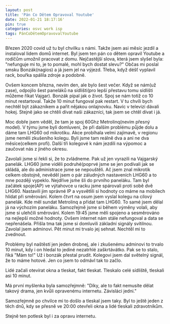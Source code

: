 ```yaml
---
layout: post
title: 'Pán Co Dětem Opravoval Youtube'
date: 2022-01-21 18:17:16'
pin: true
categories: osvc work isp
tags: PánCoDětemOpravovalYoutube
---
```

Březen 2020 covid už tu byl chvilku s námi. Takže jsem asi měsíc jezdil a instaloval lidem domů internet. Byl jsem ten pán co dětem opravil Youtube a rodíčům umožnil pracovat z domu.
Nejčastější slova, která jsem slyšel byla: "nefunguje mi to, je to pomalé, mohl bych dostat slevu?"
Občas mi poslal smsku Bonzák(nagios) a já jsem jel na výjezd. Třeba, když déšť vyplavil rack, bouřka spálila zdroje a podobně.

Ovšem koncem března, nevím den, ale bylo šest večer. Když se nám(už zase), odpojilo šest paneláků na sídlišti(pro lepší přestavu tomu sídlišti můžeme říkat Vajgar). Bonzák pípal jak o život.
Spoj se nám totiž co 10 minut restartoval. Takže 10 minut fungoval pak restart. V tu chvíli bych nechtěl být zákazníkem a pařit nějakou onlajnovku. Navíc v televizi dávali hokej. Stejně jako se chtěli dívat naši zákazníci, tak jsem se chtěl dívat i já.

Moc dobře jsem věděl, že tam je spoj 60Ghz Metrolinq(nevím přesný model). V týmu jsme byli domluveni, že při dalším problému půjde dolu a dáme tam LHG60 od mikrotiku.
Akce probíhala velmi zajímavě, v regionu jsme neměli zkušeního kolegu. Byli jsme tam reálně dva a ani ne dva měsíce(celkem profi). Další tři kolegové k nám jezdili na výpomoc a zaučovat nás z jiného okresu.

Zavolali jsme si řekli si, že to zvládneme. Pak už jen vyrazili na Vajgarský panelák.
LHG60 jsme viděli podruhé(poprvé jsme se jen podívali jak se skládá, ale do administrace jsme se nepouštěli.
Ač jsem znal mikrotik celkem obstojně, nevěděl jsem o pár záludných nastaveních LHG60 a to mne později vypeklo.
Nejdříve jsḿe šli do prvního paneláku. Tam byl začátek spoje(AP) ve výtahovce u racku jsme spárovali proti sobě dvě LHG60. Nastavili jim správné IP a vysvětlili si hodnoty co máme na mobilech hlídat při směrování.
Kolem čtvrt na osum jsem vyslal kolegu na cílový panelák. Kde měl sundat Metrolinq a přidat tam LHG60. To samé jsem dělal já na výchozím paneláku. Samozřejmě jsme si během výměny volali, aby jsme si ulehčili směrování.
Kolem 19:45 jsme měli spojeno a sesměrováno na nejlepší možné hodnoty. Ovšem internet nám stále nefungoval a data se nepřenášela.
Přišla tma tak jsme si domluvili základní signály svítilnou. Zavolal jsem adminovi. Pět minut mi trvalo jej sehnat. Nechtěl mi to zvednout.

Problémy byl naštěstí jen jeden drobnej, ale i zkušenému adminovi to trvalo 10 minut, kdy i on hledal to jediné nezatrhlé zaškrtávátko. Pak se to stalo, říká "Mám to!" Už i bonzák přestal prudit. Kolegovi jsem dal světelný signál, že to máme hotové. Jen co jsem to odmávl tak to začlo.

Lidé začali otevírat okna a tleskat, fakt tleskat. Tleskalo celé sídliště, tleskali asi 10 minut.

Má první myšlenka byla samozřejmně: "Díky, ale to fakt nemusíte dělat takový drama, jen kvůli opravenému internetu. Závisláci jedni."

Samozřejmně po chvilce mi to došlo a tleskal jsem taky. Byl to ještě jeden z těch dnů, kdy se přesně ve 20:00 otevřeli okna a lidé tleskali zdravotníkům.

Stejně ten potlesk byl i za opravu internetu.